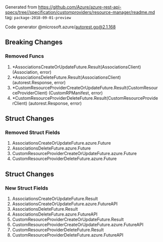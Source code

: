 Generated from https://github.com/Azure/azure-rest-api-specs/tree//specification/customproviders/resource-manager/readme.md tag: `package-2018-09-01-preview`

Code generator @microsoft.azure/autorest.go@2.1.168

## Breaking Changes

### Removed Funcs

1. *AssociationsCreateOrUpdateFuture.Result(AssociationsClient) (Association, error)
1. *AssociationsDeleteFuture.Result(AssociationsClient) (autorest.Response, error)
1. *CustomResourceProviderCreateOrUpdateFuture.Result(CustomResourceProviderClient) (CustomRPManifest, error)
1. *CustomResourceProviderDeleteFuture.Result(CustomResourceProviderClient) (autorest.Response, error)

## Struct Changes

### Removed Struct Fields

1. AssociationsCreateOrUpdateFuture.azure.Future
1. AssociationsDeleteFuture.azure.Future
1. CustomResourceProviderCreateOrUpdateFuture.azure.Future
1. CustomResourceProviderDeleteFuture.azure.Future

## Struct Changes

### New Struct Fields

1. AssociationsCreateOrUpdateFuture.Result
1. AssociationsCreateOrUpdateFuture.azure.FutureAPI
1. AssociationsDeleteFuture.Result
1. AssociationsDeleteFuture.azure.FutureAPI
1. CustomResourceProviderCreateOrUpdateFuture.Result
1. CustomResourceProviderCreateOrUpdateFuture.azure.FutureAPI
1. CustomResourceProviderDeleteFuture.Result
1. CustomResourceProviderDeleteFuture.azure.FutureAPI
